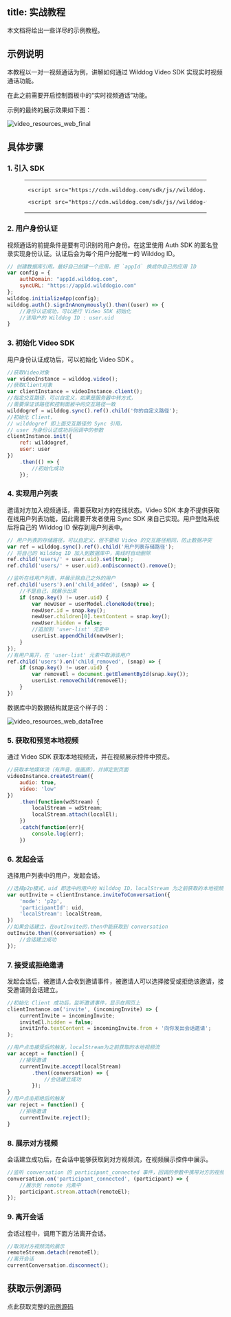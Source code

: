 ﻿
title: 实战教程
---

本文档将给出一些详尽的示例教程。

## 示例说明

本教程以一对一视频通话为例，讲解如何通过 Wilddog Video SDK 实现实时视频通话功能。

在此之前需要开启控制面板中的“实时视频通话”功能。

示例的最终的展示效果如下图：

<img src='/images/video_resources_web_final.png' alt="video_resources_web_final" >

## 具体步骤

### 1. 引入 SDK

<figure class="highlight html"><table><tbody><tr><td class="code"><pre><div class="line"><span class="tag">&lt;<span class="name">script</span> <span class="attr">src</span>=<span class="string">&quot;<span>ht</span>tps://cdn.wilddog.com/sdk/js/<span class="js-version"></span>/wilddog.js&quot;</span>&gt;</span><span class="undefined"></span><span class="tag">&lt;/<span class="name">script</span>&gt;</span></div></pre><pre><div class="line"><span class="tag">&lt;<span class="name">script</span> <span class="attr">src</span>=<span class="string">&quot;<span>ht</span>tps://cdn.wilddog.com/sdk/js/<span class="video-web-version"></span>/wilddog-video.js&quot;</span>&gt;</span><span class="undefined"></span><span class="tag">&lt;/<span class="name">script</span>&gt;</span></div></pre></td></tr></tbody></table></figure>

### 2. 用户身份认证

视频通话的前提条件是要有可识别的用户身份。在这里使用 Auth SDK 的匿名登录实现身份认证。认证后会为每个用户分配唯一的 Wilddog ID。

```js
// 创建数据库引用。最好自己创建一个应用，把 `appId` 换成你自己的应用 ID
var config = {
    authDomain: "appId.wilddog.com",
    syncURL: "https://appId.wilddogio.com"
};
wilddog.initializeApp(config);
wilddog.auth().signInAnonymously().then((user) => {
    //身份认证成功，可以进行 Video SDK 初始化
	//该用户的 Wilddog ID : user.uid
}
```

### 3. 初始化 Video SDK

用户身份认证成功后，可以初始化 Video SDK 。

```js
//获取Video对象
var videoInstance = wilddog.video();
//获取Client对象
var clientInstance = videoInstance.client();
//指定交互路径，可以自定义，如果是服务器中转方式，
//需要保证该路径和控制面板中的交互路径一致
wilddogref = wilddog.sync().ref().child('你的自定义路径');
//初始化 Client，
// wilddogref 即上面交互路径的 Sync 引用，
// user 为身份认证成功后回调中的参数
clientInstance.init({
    ref: wilddogref,
    user: user
})
    .then(() => {
        //初始化成功
    });
```

### 4. 实现用户列表

邀请对方加入视频通话，需要获取对方的在线状态。Video SDK 本身不提供获取在线用户列表功能，因此需要开发者使用 Sync SDK 来自己实现。用户登陆系统后将自己的 Wilddog ID 保存到用户列表中。

```js
// 用户列表的存储路径，可以自定义，但不要和 Video 的交互路径相同，防止数据冲突
var ref = wilddog.sync().ref().child('用户列表存储路径');
// 将自己的 Wilddog ID 加入到数据库中，离线时自动删除
ref.child('users/' + user.uid).set(true);
ref.child('users/' + user.uid).onDisconnect().remove();

//监听在线用户列表，并展示除自己之外的用户
ref.child('users').on('child_added', (snap) => {
    //不是自己，就展示出来
    if (snap.key() != user.uid) {
        var newUser = userModel.cloneNode(true);
        newUser.id = snap.key();
        newUser.children[0].textContent = snap.key();
        newUser.hidden = false;
        //追加到 'user-list' 元素中
        userList.appendChild(newUser);
    }
});
//有用户离开，在 'user-list' 元素中取消该用户
ref.child('users').on('child_removed', (snap) => {
    if (snap.key() != user.uid) {
        var removeEl = document.getElementById(snap.key());
        userList.removeChild(removeEl);
    }
})
```

数据库中的数据结构就是这个样子的：

<img src='/images/video_resources_web_dataTree.png' alt="video_resources_web_dataTree"  >

### 5. 获取和预览本地视频

通过 Video SDK 获取本地视频流，并在视频展示控件中预览。

```js
//获取本地媒体流（有声音，低画质），并绑定到页面
videoInstance.createStream({
    audio: true,
    video: 'low'
})
    .then(function(wdStream) {
        localStream = wdStream;
        localStream.attach(localEl);
    })
    .catch(function(err){
        console.log(err);
    })
```

### 6. 发起会话

选择用户列表中的用户，发起会话。

```js
//选择p2p模式，uid 即选中的用户的 Wilddog ID，localStream 为之前获取的本地视频流
var outInvite = clientInstance.inviteToConversation({
    'mode': 'p2p',
    'participantId': uid,
    'localStream': localStream,
})
//如果会话建立，在outInvite的.then中能获取到 conversation
outInvite.then((conversation) => {
    //会话建立成功
});
```

### 7. 接受或拒绝邀请

发起会话后，被邀请人会收到邀请事件，被邀请人可以选择接受或拒绝该邀请，接受邀请则会话建立。

```js
//初始化 Client 成功后，监听邀请事件，显示在网页上
clientInstance.on('invite', (incomingInvite) => {
    currentInvite = incomingInvite;
    inviteEl.hidden = false;
    invitInfo.textContent = incomingInvite.from + '向你发出会话邀请';
);

//用户点击接受后的触发，localStream为之前获取的本地视频流
var accept = function() {
    //接受邀请
    currentInvite.accept(localStream)
        .then((conversation) => {
            //会话建立成功
        });
}
//用户点击拒绝后的触发
var reject = function() {
    //拒绝邀请
    currentInvite.reject();
}
```

### 8. 展示对方视频

会话建立成功后，在会话中能够获取到对方视频流，在视频展示控件中展示。

```js
//监听 conversation 的 participant_connected 事件，回调的参数中携带对方的视频流。
conversation.on('participant_connected', (participant) => {
    //展示到 remote 元素中
    participant.stream.attach(remoteEl);
});
```
### 9. 离开会话

会话过程中，调用下面方法离开会话。

```js
//取消对方视频流的展示
remoteStream.detach(remoteEl);
//离开会话
currentConversation.disconnect();
```

## 获取示例源码

点此获取完整的[示例源码](https://github.com/WildDogTeam/video-quickstart-web)

